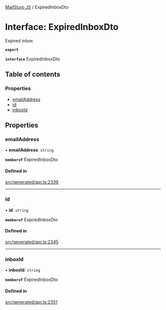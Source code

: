 [MailSlurp JS](../README.md) / ExpiredInboxDto

# Interface: ExpiredInboxDto

Expired inbox

**`export`**

**`interface`** ExpiredInboxDto

## Table of contents

### Properties

- [emailAddress](ExpiredInboxDto.md#emailaddress)
- [id](ExpiredInboxDto.md#id)
- [inboxId](ExpiredInboxDto.md#inboxid)

## Properties

### emailAddress

• **emailAddress**: `string`

**`memberof`** ExpiredInboxDto

#### Defined in

[src/generated/api.ts:2339](https://github.com/mailslurp/mailslurp-client/blob/f0f645f/src/generated/api.ts#L2339)

___

### id

• **id**: `string`

**`memberof`** ExpiredInboxDto

#### Defined in

[src/generated/api.ts:2345](https://github.com/mailslurp/mailslurp-client/blob/f0f645f/src/generated/api.ts#L2345)

___

### inboxId

• **inboxId**: `string`

**`memberof`** ExpiredInboxDto

#### Defined in

[src/generated/api.ts:2351](https://github.com/mailslurp/mailslurp-client/blob/f0f645f/src/generated/api.ts#L2351)
